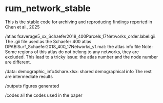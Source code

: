 # rum_network_stable
This is the stable code for archiving and reproducing findings reported in Chen et al., 2025


/atlas
fsaverage5_xx_Schaefer2018_400Parcels_17Networks_order.label.gii: The .gii file used as the Schaefer 400 atlas
DPABISurf_Schaefer2018_400_17Networks_v1.mat: the atlas info file
Note: Some regions of this atlas do not belong to any networks, they are excluded. This lead to a tricky issue: the atlas number and the node number are different.

/data:
demographic_info4share.xlsx: shared demographical info
The rest are intermediate results

/outputs
figures generated

/codes
all the codes used in the paper
